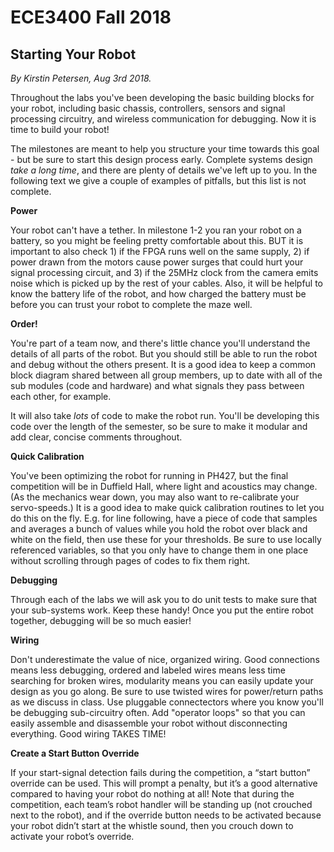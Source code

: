 # ECE3400 Fall 2018
## Starting Your Robot

*By Kirstin Petersen, Aug 3rd 2018.*

Throughout the labs you've been developing the basic building blocks for your robot, including basic chassis, controllers, sensors and signal processing circuitry, and wireless communication for debugging. Now it is time to build your robot! 

The milestones are meant to help you structure your time towards this goal - but be sure to start this design process early. Complete systems design _take a long time_, and there are plenty of details we've left up to you. In the following text we give a couple of examples of pitfalls, but this list is not complete.

**Power**

Your robot can't have a tether. In milestone 1-2 you ran your robot on a battery, so you might be feeling pretty comfortable about this. BUT it is important to also check 1) if the FPGA runs well on the same supply, 2) if power drawn from the motors cause power surges that could hurt your signal processing circuit, and 3) if the 25MHz clock from the camera emits noise which is picked up by the rest of your cables. Also, it will be helpful to know the battery life of the robot, and how charged the battery must be before you can trust your robot to complete the maze well.

**Order!**

You're part of a team now, and there's little chance you'll understand the details of all parts of the robot. But you should still be able to run the robot and debug without the others present. It is a good idea to keep a common block diagram shared between all group members, up to date with all of the sub modules (code and hardware) and what signals they pass between each other, for example.

It will also take _lots_ of code to make the robot run. You'll be developing this code over the length of the semester, so be sure to make it modular and add clear, concise comments throughout. 

**Quick Calibration**

You've been optimizing the robot for running in PH427, but the final competition will be in Duffield Hall, where light and acoustics may change. (As the mechanics wear down, you may also want to re-calibrate your servo-speeds.) It is a good idea to make quick calibration routines to let you do this on the fly. E.g. for line following, have a piece of code that samples and averages a bunch of values while you hold the robot over black and white on the field, then use these for your thresholds. Be sure to use locally referenced variables, so that you only have to change them in one place without scrolling through pages of codes to fix them right. 

**Debugging**

Through each of the labs we will ask you to do unit tests to make sure that your sub-systems work. Keep these handy! Once you put the entire robot together, debugging will be so much easier!

**Wiring**

Don't underestimate the value of nice, organized wiring. Good connections means less debugging, ordered and labeled wires means less time searching for broken wires, modularity means you can easily update your design as you go along. Be sure to use twisted wires for power/return paths as we discuss in class. Use pluggable connectectors where you know you'll be debugging sub-circuitry often. Add "operator loops" so that you can easily assemble and disassemble your robot without disconnecting everything. Good wiring TAKES TIME!

**Create a Start Button Override**

If your start-signal detection fails during the competition, a “start button” override can be used. This will prompt a penalty, but it’s a good alternative compared to having your robot do nothing at all! Note that during the competition, each team’s robot handler will be standing up (not crouched next to the robot), and if the override button needs to be activated because your robot didn’t start at the whistle sound, then you crouch down to activate your robot’s override.
